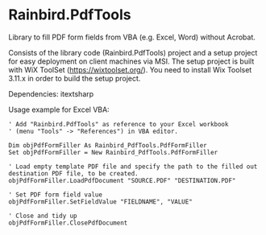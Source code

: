 # Rainbird.PdfTools
Library to fill PDF form fields from VBA (e.g. Excel, Word) without Acrobat.

Consists of the library code (Rainbird.PdfTools) project and a setup project for easy deployment on client machines via MSI.
The setup project is built with WiX ToolSet (https://wixtoolset.org/). You need to install Wix Toolset 3.11.x in order to build the setup project.

Dependencies: itextsharp

Usage example for Excel VBA:
```VB
' Add "Rainbird.PdfTools" as reference to your Excel workbook 
' (menu "Tools" -> "References") in VBA editor.

Dim objPdfFormFiller As Rainbird_PdfTools.PdfFormFiller
Set objPdfFormFiller = New Rainbird_PdfTools.PdfFormFiller

' Load empty template PDF file and specify the path to the filled out destination PDF file, to be created. 
objPdfFormFiller.LoadPdfDocument "SOURCE.PDF" "DESTINATION.PDF"

' Set PDF form field value
objPdfFormFiller.SetFieldValue "FIELDNAME", "VALUE"

' Close and tidy up
objPdfFormFiller.ClosePdfDocument
```
